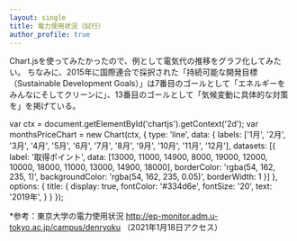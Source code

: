 ```yaml
---
layout: single
title: 電力使用状況（試行）
author_profile: true
---
```


Chart.jsを使ってみたかったので、例として電気代の推移をグラフ化してみたい。
ちなみに、2015年に国際連合で採択された「持続可能な開発目標（Sustainable Development Goals）」は7番目のゴールとして「エネルギーをみんなにそしてクリーンに」、13番目のゴールとして「気候変動に具体的な対策を」を掲げている。


var ctx = document.getElementById('chartjs').getContext('2d');
var monthsPriceChart = new Chart(ctx, {
    type: 'line',
    data: {
        labels: ['1月', '2月', '3月', '4月', '5月', '6月', '7月', '8月', '9月', '10月', '11月', '12月'],
        datasets: [{
            label: '取得ポイント',
            data: [13000, 11000, 14900, 8000, 19000, 12000, 10000, 18000, 11000, 13000, 14900, 18000],
            borderColor: 'rgba(54, 162, 235, 1)',
            backgroundColor: 'rgba(54, 162, 235, 0.05)',
            borderWidth: 1
        }]
    },
    options: {
        title: {
            display: true,
            fontColor: '#334d6e',
            fontSize: '20',
            text: '2019年',
        }
    }
});


*参考：東京大学の電力使用状況
http://ep-monitor.adm.u-tokyo.ac.jp/campus/denryoku
（2021年1月18日アクセス）
